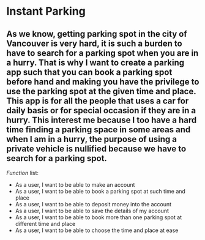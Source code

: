 # Instant Parking

## As we know, getting parking spot in the city of Vancouver is very hard, it is such a burden to have to search for a  parking spot when you are in a hurry. That is why I want to create a parking app such that you can book a parking spot before hand and making you have the privilege to use the parking spot at the given time and place. This app is for all the people that uses a car for daily basis or for special occasion if they are in a hurry. This interest me because I too have a hard time finding a parking space in some areas and when I am in a hurry, the purpose of using a private vehicle is nullified because we have to search for a parking spot.

*Function* list:
- As a user, I want to be able to make an account
- As a user, I want to be able to book a parking spot at such time and place
- As a user, I want to be able to deposit money into the account
- As a user, I want to be able to save the details of my account
- As a user, I want to be able to book more than one parking spot at different time and place
- As a user, I want to be able to choose the time and place at ease
